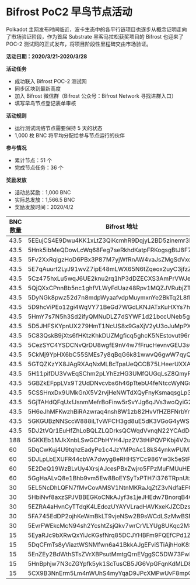 # Bifrost PoC2 早鸟节点活动
Polkadot 主网发布时间临近，波卡生态中的各平行链项目也逐步从概念证明走向了市场验证阶段，作为首届 Substrate 黑客马拉松获奖项目的 Bifrost 也迎来了 POC-2 测试网的正式发布，将项目阶段性里程碑交由市场验证。

**活动日期：2020/3/21-2020/3/28**

**活动任务**
- 成功联入 Bifrost POC-2 测试网
- 同步区块到最新高度
- 加入 Bifrost 微信群（Bifrost 公众号：Bifrost Network 寻找进群入口）
- 填写早鸟节点登记表单审核

**活动规则**
- 运行测试网络节点需要保持 5 天的状态
- 1,000 枚 BNC 将平均分配给参与节点运行的伙伴

**参与情况**

- 累计节点：51 个
- 完成节点任务：36 个

**奖励发放**

- 活动总奖励：1,000 BNC
- 实际总发放：1,566.5 BNC
- 奖励发放时间：2020/4/2

|  BNC 数量   | Bifrost 地址  |
|  ----  | ----  |
| 43.5  | 5EEujCS4E9Dwu4KK1xLtZ3QiKcmhR9DqjyL2BD5zinemr3NF |
| 43.5  | 5Hnk5ibMeQDowLcWq68Feg7seRkhdKatpFRKogsgBtJ8F7YQ |
| 43.5  | 5Fv2XxRqigzHoD6PBx3P87M7yjWfRnAW4vaJsZMgSdVxc4o8 |
| 43.5  | 5E7qAuurt2LyJ91wvZ7ipE48mLWX65N6tZqeox2uyC3jfzZp |
| 43.5  | 5Cz475hxLu5wqJ6UE2knu2rq1hP3dDZECXS3AmPrVWJe1DtN |
| 43.5  | 5QjQXxCPnnBb5nc1ghfVLWyFdUaz48Rpv1MQZJVRubjZTDTn |
| 43.5  | 5DyNGk8pwz52d7n8mdpWyaafvdpMuymxnYe2BkTq2L8fbvYk |
| 43.5  | 5D9hcViPEo12gi4WqVY71BeGd7WGdLKNJATxKuHXYs7hnqjy |
| 43.5  | 5HmY7s7N5h3Sd2ifyQMNuDLZ7dSYWF1d21bccUNeb5gpKzyn |
| 43.5  | 5D5JHFSKYpnUX279HmT1NcUS8x9GaXjV2yU3oJuMpPX8Dfph |
| 43.5  | 5C83QskB9jXts6fHKtzKhkDUZMgficq5ghcK5NEstovut96n |
| 43.5  | 5CezSYC4YSDCNvQrDU8wgfE9nV4w7fFrucHevnvGEU3s6n8D |
| 43.5  | 5CkMj9YpHX6bC55SMEs7y8qBqG6k81wwvQ6gwW7qyQxnxLFc |
| 43.5  | 5GTQZKzYX8JAgRXAqNxMLBcTpaUeQCCB75LHeerUXXAkMNcE |
| 43.5  | 5H11pifDU3VwEqSChm2pLYhEzHG3UMfQUGqLsZ8QmyRwm3dS |
| 43.5  | 5GBZkEFppLVx9T2UdDNvcvbs6h46pTtebU4feNtccWyNGsvt |
| 43.5  | 5CSSHnxDx9UMkGnX5V2rvjHeNWTdXQyFnyKsmaqsgLp3uMMY |
| 43.5  | 5GjTAHdQFqUxfJsnmMefrBoFinw5rSvYJg6qJVs3woQyiG25 |
| 43.5  | 5H6eJhMFKwzhBiRAzwraq4nsh8W1zb82HvVfHZBFNrbYnf9Z |
| 43.5  | 5GKGUBzNNSccW888iLTvWFCH3gd8uE5dK3VGoG4yWSBs98ZB |
| 43.5  | 5DJ2tVQr1EuHfZhLoBQLZLQDrksQCWqdVvnqN22YCAdDobAt |
| 188  | 5GKKEb1MJkXnbLSwGCPbHYH4Jpz2V3tHiPQVPKbj4V2uL3Xi |
| 60  | 5DqCwKuj4U9tqhzEadyPe1c4JzYMPoAc18kS4ynkwPUMZ3Cn |
| 60  | 5DJLpLbEXUFR44cbVA7dwyg8eRHHSYCc986Yw3k5eStFvynW |
| 60  | 5E2DeQ19WzBLvUy4XrsjAJcesPBxZwjro5FPzMuFMUuHEYT9 |
| 60  | 5GgHaALvQ8e1Bhb9vm5Ew8BoEYSyTxPTH7i376TRpnUtxpMG |
| 30  | 5EL5NcDhLQFN7fMvCovAMSV1NtnMKRaJqZtZ3vNdfaEFGSB7 |
| 30  | 5HbiNvf8axzSPJVBBEGKoCNkAJyf3s1jeJHEdw7BnorqB4GW |
| 30  | 5EZRA4aHvnCyTTdqK4LEdozUYAYVLradHAVKxeKJZCDzs7xW |
| 30  | 5FA745EdDP2ojhKeWmBkLT9vjeNSw2B9sWCdLSzMwBSBQWjA |
| 30  | 5EvrFWEkcMcN94sh2YcshtZsjQkv7wrCrVLYUg8UKqc2M86Z |
| 15  | 5EyaRJc9bXRwQxYiJcKGsfNrq85DCJYHBFm9FQEfCPd1Z2gs |
| 15  | 5DqCFmTs8yViaztWSNMfwn6a41BkkAJgEFviSTiAjhHoK8SF |
| 15  | 5EnZEy2BdWthSTsZVrXBPsutMmtgQrnEVggSC5DW73FwLSP4 |
| 15  | 5HnBphjw7N3cZGYpfk5yk1ScTusCB5JG6VpGFqnKdMLD85Ds |
| 15  | 5CX9B3NnErm5Lm4nWUhS4myYqaD9JPcXMPwUvF8mpQQvHwLk |